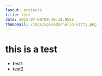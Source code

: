 ```yaml
---
layout: projects
title: test
date: 2022-07-08T09:40:14.955Z
thumbnail: /imgs/uploads/hello-kitty.png
---
```

# this is a test

- test1
- test2
